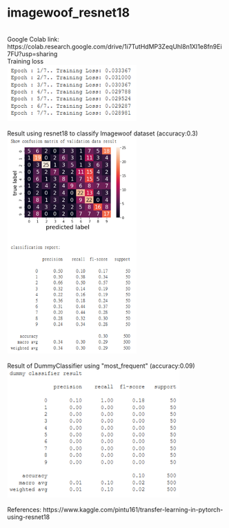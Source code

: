 # imagewoof_resnet18

<br>
Google Colab link: https://colab.research.google.com/drive/1i7TutHdMP3ZeqUhl8n1XI1e8fn9Ei7FU?usp=sharing
<br>
Training loss
<br>
<img src="Training Loss.PNG" width="300px">
<br>
<br>
Result using resnet18 to classify Imagewoof dataset (accuracy:0.3)
<br>
<img src="Result.PNG" width="300px">
<br>
<br>
Result of DummyClassifier using "most_frequent" (accuracy:0.09)
<br>
<img src="DummyClassifier.PNG" width="400px">
<br>
<br>
References: https://www.kaggle.com/pintu161/transfer-learning-in-pytorch-using-resnet18


